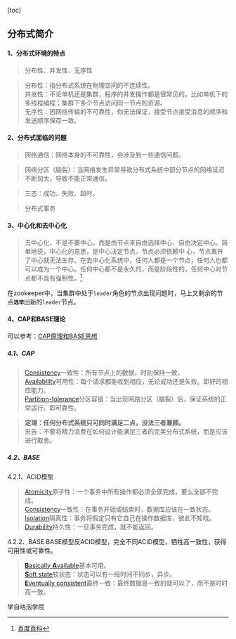 [toc]

## 分布式简介

#### 1、分布式环境的特点
> 分布性、并发性、无序性

> 分布性：指分布式系统在物理空间的不连续性。<br>
> 并发性：不论单机还是集群，程序的并发操作都是很常见的。比如单机下的多线程编程；集群下多个节点访问同一节点的资源。<br>
> 无序性：因网络传输的不可靠性，你无法保证，接受节点接受消息的顺序和发送顺序保存一致。<br>

#### 2、分布式面临的问题

> 网络通信：网络本身的不可靠性，会涉及到一些通信问题。

> 网络分区（脑裂）：当网络发生异常导致分布式系统中部分节点的网络延迟不断加大，导致不能正常通信。

> 三态：成功、失败、超时。

> 分布式事务

#### 3、中心化和去中心化
    
> 去中心化，不是不要中心，而是由节点来自由选择中心、自由决定中心。简单地说，中心化的意思，是中心决定节点。节点必须依赖中  心，节点离开了中心就无法生存。在去中心化系统中，任何人都是一个节点，任何人也都可以成为一个中心。任何中心都不是永久的，而是阶段性的，任何中心对节点都不具有强制性。[^1]

[^1]:[百度百科](https://baike.baidu.com/item/%E5%8E%BB%E4%B8%AD%E5%BF%83%E5%8C%96/8719532?fr=aladdin)

在zookeeper中，当集群中处于`leader`角色的节点出现问题时，马上又剩余的节点<b>`选举`</b>出新的`leader`节点。

#### 4、CAP和BASE理论

可以参考：[CAP原理和BASE思想](http://www.jdon.com/37625)

##### 4.1、CAP
> [Consistency](https://translate.google.cn/#auto/zh-CN/Consistency)一致性：所有节点上的数据，时刻保持一致。<br>
> [Availability](https://translate.google.cn/#auto/zh-CN/Availability)可用性：每个请求都能收到相应，无论成功还是失败。即好的相应能力。<br>
> [Partition-tolerance](https://translate.google.cn/#auto/zh-CN/Partition-tolerance)分区容错：当出现网路分区（脑裂）后，保证系统的正常运行。即可靠性。

> <b>定理：任何分布式系统只可同时满足二点，没法三者兼顾。</b><br>
> 忠告：不要将精力浪费在如何设计能满足三者的完美分布式系统，而是应该进行取舍。

##### 4.2、BASE

4.2.1、ACID模型
> [Atomicity](https://translate.google.cn/#auto/zh-CN/Atomicity)原子性：一个事务中所有操作都必须全部完成，要么全部不完成。<br>
> [Consistency](https://translate.google.cn/#auto/zh-CN/Consistency)一致性：在事务开始或结束时，数据库应该在一致状态。<br>
> [Isolation](https://translate.google.cn/#auto/zh-CN/Isolation)隔离性：事务将假定只有它自己在操作数据库，彼此不知晓。<br>
> [Durability](https://translate.google.cn/#auto/zh-CN/Durability)持久性：一旦事务完成，就不能返回。

4.2.2、BASE
BASE模型反ACID模型，完全不同ACID模型，牺牲高一致性，获得可用性或可靠性。
> [<b>B</b>asically <b>A</b>vailable](https://translate.google.cn/#auto/zh-CN/Basically%20Available)基本可用。<br>
> [<b>S</b>oft state](https://translate.google.cn/#auto/zh-CN/Soft%20state)软状态：状态可以有一段时间不同步，异步。<br>
> [<b>E</b>ventually consistent](https://translate.google.cn/#auto/zh-CN/Eventually%20consistent)最终一致：最终数据是一致的就可以了，而不是时时高一致。






学自咕泡学院